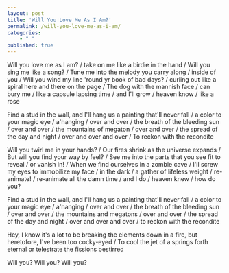 ```yaml
---
layout: post
title: 'Will You Love Me As I Am?'
permalink: /will-you-love-me-as-i-am/
categories: 
    - " "
published: true
---
```


Will you love me as I am? / take on me like a birdie in the hand / Will you sing me like a song? / Tune me into the melody you carry along / inside of you / Will you wind my line 'round yr book of bad days? /
curling out like a spiral here and there on the page / The dog with the mannish face / can bury me / like a capsule lapsing time / and I'll grow / heaven know / like a rose

Find a stud in the wall, and I'll hang us a painting that'll never fall / a color to your magic eye / a'hanging / over and over / the breath of the bleeding sun / over and over / the mountains of megaton / over and over / the spread of the day and night / over and over and over / To reckon with the recondite

Will you twirl me in your hands? / Our fires shrink as the universe expands / But will you find your way by feel? / See me into the parts that you see fit to reveal / or vanish in! / When we find ourselves in a zombie cave / I'll screw my eyes to immobilize my face / in the dark / a gather of lifeless weight / re-animate! / re-animate all the damn time / and I do / heaven knew / how do you?

Find a stud in the wall, and I'll hang us a painting that'll never fall / a color to your magic eye / a'hanging / over and over / the breath of the bleeding sun / over and over / the mountains and megatons / over and over / the spread of the day and night / over and over and over / to reckon with the recondite

Hey, I know it's a lot to be breaking the elements down in a fire, but heretofore, I've been too cocky-eyed / To cool the jet of a springs forth eternal or telestrate the fissions bestirred

Will you? Will you? Will you?
